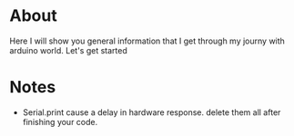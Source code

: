 # About
Here I will show you general information that I get through my journy with arduino world. Let's get started

# Notes 
- Serial.print cause a delay in hardware response. delete them all after finishing your code. 
